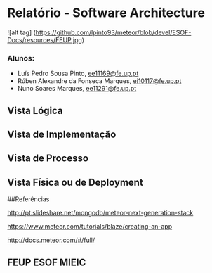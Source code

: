 # Relatório - Software Architecture

![alt tag] (https://github.com/lpinto93/meteor/blob/devel/ESOF-Docs/resources/FEUP.jpg)

### Alunos:
* Luís Pedro Sousa Pinto, ee11169@fe.up.pt
* Rúben Alexandre da Fonseca Marques, ei10117@fe.up.pt 
* Nuno Soares Marques, ee11291@fe.up.pt

## Vista Lógica

## Vista de Implementação

## Vista de Processo

## Vista Física ou de Deployment

##Referências

http://pt.slideshare.net/mongodb/meteor-next-generation-stack

https://www.meteor.com/tutorials/blaze/creating-an-app

http://docs.meteor.com/#/full/

## FEUP ESOF MIEIC 
